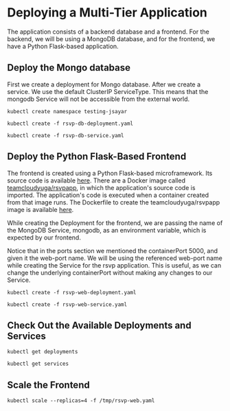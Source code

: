 # Deploying a Multi-Tier Application

The application consists of a backend database and a frontend. For the backend, we will be using a MongoDB database, and for the frontend, we have a Python Flask-based application.

## Deploy the Mongo database

First we create a deployment for Mongo database. After we create a service. We use the default ClusterIP ServiceType. This means that the mongodb Service will not be accessible from the external world.

`kubectl create namespace testing-jsayar`

`kubectl create -f rsvp-db-deployment.yaml`

`kubectl create -f rsvp-db-service.yaml`

## Deploy the Python Flask-Based Frontend

The frontend is created using a Python Flask-based microframework. Its source code is available [here](https://github.com/cloudyuga/rsvpapp). There are a Docker image called [teamcloudyuga/rsvpapp](https://hub.docker.com/r/teamcloudyuga/rsvpapp/), in which the application's source code is imported. The application's code is executed when a container created from that image runs. The Dockerfile to create the teamcloudyuga/rsvpapp image is available [here](https://raw.githubusercontent.com/cloudyuga/rsvpapp/master/Dockerfile).

While creating the Deployment for the frontend, we are passing the name of the MongoDB Service, mongodb, as an environment variable, which is expected by our frontend.

Notice that in the ports section we mentioned the containerPort 5000, and given it the web-port name. We will be using the referenced web-port name while creating the Service for the rsvp application. This is useful, as we can change the underlying containerPort without making any changes to our Service.

`kubectl create -f rsvp-web-deployment.yaml`

`kubectl create -f rsvp-web-service.yaml`


## Check Out the Available Deployments and Services

`kubectl get deployments`

`kubectl get services`

## Scale the Frontend

`kubectl scale --replicas=4 -f /tmp/rsvp-web.yaml`